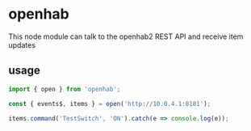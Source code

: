 # openhab

This node module can talk to the openhab2 REST API and receive item updates

## usage

```js
import { open } from 'openhab';

const { events$, items } = open('http://10.0.4.1:8181');

items.command('TestSwitch', 'ON').catch(e => console.log(e));
```

